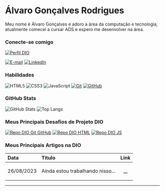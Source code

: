 # Álvaro Gonçalves Rodrigues
Meu nome é Álvaro Gonçalves e adoro a área da computação e tecnologia, atualmente comecei a cursar ADS e espero me desenvolver na área.

### Conecte-se comigo
[![Perfil DIO](https://img.shields.io/badge/-Meu%20Perfil%20na%20DIO-264CE4?style=for-the-badge)](https://www.dio.me/users/alvarogoncalves923)

[![E-mail](https://img.shields.io/badge/-Email-fff?style=for-the-badge&logo=microsoft-outlook&logoColor=E94D5F)](mailto:alvarogoncalves923@gmail.com)
[![LinkedIn](https://img.shields.io/badge/-LinkedIn-fff?style=for-the-badge&logo=linkedin&logoColor=264CE4)](https://www.linkedin.com/in/alvarogrdev/)


### Habilidades
![HTML5](https://img.shields.io/badge/HTML-fff?style=for-the-badge&logo=html5&logoColor=html5)
![CSS3](https://img.shields.io/badge/CSS3-fff?style=for-the-badge&logo=css3&logoColor=264CE4)
![JavaScript](https://img.shields.io/badge/JavaScript-fff?style=for-the-badge&logo=javascript&logoColor=javascript)
[![Git](https://img.shields.io/badge/Git-fff?style=for-the-badge&logo=git&logoColor=E94D5F)](https://git-scm.com/doc) 
[![GitHub](https://img.shields.io/badge/GitHub-fff?style=for-the-badge&logo=github&logoColor=000)](https://docs.github.com/)

### GitHub Stats
![GitHub Stats](https://github-readme-stats.vercel.app/api?username=alvaroGR028&theme=transparent&bg_color=fff&border_color=264CE4&show_icons=true&icon_color=264CE4&title_color=264CE4&text_color=000&hide_title=true&hide=stars)
![Top Langs](https://github-readme-stats-git-masterrstaa-rickstaa.vercel.app/api/top-langs/?username=alvaroGR028&layout=compact&bg_color=fff&border_color=264CE4&title_color=264CE4&text_color=000)

### Meus Principais Desafios de Projeto DIO
[![Repo DIO Git GitHub](https://github-readme-stats.vercel.app/api/pin/?username=alvaroGR028&repo=dio-lab-open-source&bg_color=fff&border_color=264CE4&show_icons=true&icon_color=264CE4&title_color=264CE4&text_color=000)](https://github.com/elidianaandrade/dio-lab-open-source)
[![Repo DIO HTML](https://github-readme-stats.vercel.app/api/pin/?username=alvaroGR028&repo=RepositorioHTML&bg_color=fff&border_color=264CE4&show_icons=true&icon_color=264CE4&title_color=264CE4&text_color=000)](https://github.com/AlvaroGR028/RepositorioHTML)
[![Repo DIO JS](https://github-readme-stats.vercel.app/api/pin/?username=alvaroGR028&repo=dio-desafio-github-primeiro-repositorio&bg_color=fff&border_color=264CE4&show_icons=true&icon_color=264CE4&title_color=264CE4&text_color=000)](https://github.com/AlvaroGR028/dio-desafio-github-primeiro-repositorio)

### Meus Principais Artigos na DIO
<table>
  <thead>
    <tr align="left">
      <th>Data</th>
      <th>Título</th>
      <th>Link</th>
    </tr>
  </thead>
  <tbody align="left">
    <tr>
      <td>26/08/2023</td>
      <td>Ainda estou trabalhando nisso...</td>
      <td align="center">
        <a href="#">
           <p>&#8230</p>
        </a>
      </td>
    </tr>
   </tbody>
  <tfoot></tfoot>
</table>

---